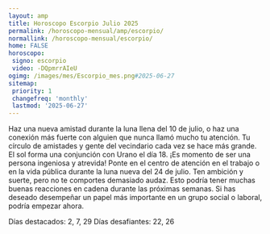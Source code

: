 ```yaml
---
layout: amp
title: Horoscopo Escorpio Julio 2025 
permalink: /horoscopo-mensual/amp/escorpio/
normallink: /horoscopo-mensual/escorpio/
home: FALSE
horoscopo:
 signo: escorpio
 video: -DQpmrrAIeU
ogimg: /images/mes/Escorpio_mes.png#2025-06-27
sitemap:
 priority: 1
 changefreq: 'monthly'
 lastmod: '2025-06-27'
---
```



Haz una nueva amistad durante la luna llena del 10 de julio, o haz una conexión más fuerte con alguien que nunca llamó mucho tu atención. Tu círculo de amistades y gente del vecindario cada vez se hace más grande. El sol forma una conjunción con Urano el día 18. ¡Es momento de ser una persona ingeniosa y atrevida! Ponte en el centro de atención en el trabajo o en la vida pública durante la luna nueva del 24 de julio. Ten ambición y suerte, pero no te comportes demasiado audaz. Esto podría tener muchas buenas reacciones en cadena durante las próximas semanas. Si has deseado desempeñar un papel más importante en un grupo social o laboral, podría empezar ahora. 

Días destacados: 2, 7, 29
Días desafiantes: 22, 26